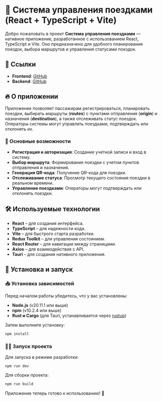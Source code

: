 # 🚆 Система управления поездками (React + TypeScript + Vite)  

Добро пожаловать в проект **Система управления поездками** — нативное приложение, разработанное с использованием React, TypeScript и Vite. Оно предназначено для удобного планирования поездок, выбора маршрутов и управления статусами поездок.  

## 📌 Ссылки  
- **Frontend**: [GitHub](https://github.com/uenokoen/web_frontend_metro)
- **Backend**: [GitHub](https://github.com/uenokoen/web_backend_metro)
   

## 🔥 О приложении  
Приложение позволяет пассажирам регистрироваться, планировать поездки, выбирать маршруты (**routes**) с пунктами отправления (**origin**) и назначения (**destination**), а также отслеживать статус поездок. Операторы системы могут управлять поездками, подтверждать или отклонять их.  

### 🎯 Основные возможности  
- **Регистрация и авторизация**: Создание учетной записи и вход в систему.  
- **Выбор маршрута**: Формирование поездки с учетом пунктов отправления и назначения.  
- **Генерация QR-кода**: Получение QR-кода для поездки.  
- **Отслеживание статуса**: Просмотр текущего состояния поездки в реальном времени.  
- **Управление поездками**: Операторы могут подтверждать или отклонять поездки.  

## 🛠 Используемые технологии  
- **React** – для создания интерфейса.  
- **TypeScript** – для надежности кода.  
- **Vite** – для быстрого старта разработки.  
- **Redux Toolkit** – для управления состоянием.  
- **React Router** – для навигации между страницами.  
- **Axios** – для взаимодействия с API.  
- **Tauri** – для создания нативного приложения.  

## 🚀 Установка и запуск  

### 📥 Установка зависимостей  
Перед началом работы убедитесь, что у вас установлены:  
- **Node.js** (v20.11.1 или выше)  
- **npm** (v10.2.4 или выше)  
- **Rust и Cargo** (для Tauri, устанавливается через [rustup](https://rustup.rs/))  

Затем выполните установку:  
```bash
npm install
```  

### 🏃‍♂️ Запуск проекта  
Для запуска в режиме разработки:  
```bash
npm run dev
```  

Для сборки проекта:  
```bash
npm run build
```  

Приложение теперь готово к использованию! 🚀
